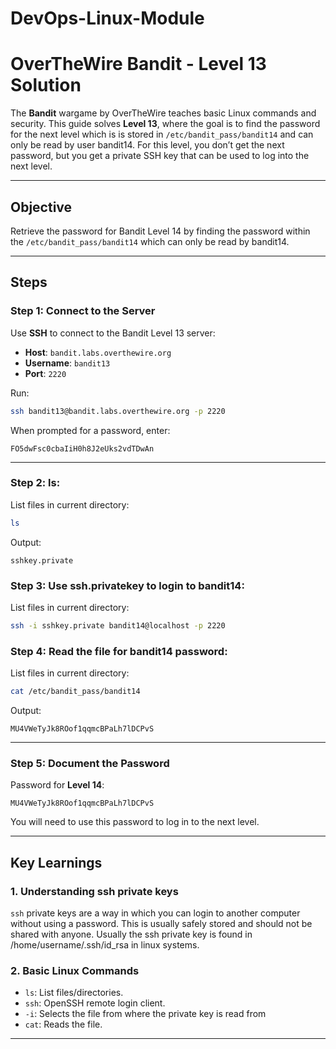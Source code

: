 # DevOps-Linux-Module

# OverTheWire Bandit - Level 13 Solution

The **Bandit** wargame by OverTheWire teaches basic Linux commands and security. This guide solves **Level 13**, where the goal is to find the password for the next level which is is stored in `/etc/bandit_pass/bandit14` and can only be read by user bandit14.
For this level, you don’t get the next password, but you get a private SSH key that can be used to log into the next level. 
 
---

## Objective
Retrieve the password for Bandit Level 14 by finding the password within the `/etc/bandit_pass/bandit14` which can only be read by bandit14.

---

## Steps

### Step 1: Connect to the Server
Use **SSH** to connect to the Bandit Level 13 server:
- **Host**: `bandit.labs.overthewire.org`
- **Username**: `bandit13`
- **Port**: `2220`

Run:
```bash
ssh bandit13@bandit.labs.overthewire.org -p 2220
```

When prompted for a password, enter:
```
FO5dwFsc0cbaIiH0h8J2eUks2vdTDwAn
```

---

### Step 2: ls:
List files in current directory:
```bash
ls
```

Output:
```
sshkey.private
```

### Step 3: Use ssh.privatekey to login to bandit14:
List files in current directory:
```bash
ssh -i sshkey.private bandit14@localhost -p 2220
```

### Step 4: Read the file for bandit14 password:
List files in current directory:
```bash
cat /etc/bandit_pass/bandit14
```

Output:
```
MU4VWeTyJk8ROof1qqmcBPaLh7lDCPvS
```

---

### Step 5: Document the Password
Password for **Level 14**:
```
MU4VWeTyJk8ROof1qqmcBPaLh7lDCPvS
```

You will need to use this password to log in to the next level.

---

## Key Learnings
### 1. **Understanding ssh private keys**
`ssh` private keys are a way in which you can login to another computer without using a password. This is usually safely stored and should not be shared with anyone. Usually the ssh private key is found in /home/username/.ssh/id_rsa in linux systems.

### 2. **Basic Linux Commands**
- `ls`: List files/directories.
- `ssh`: OpenSSH remote login client.
- `-i`: Selects the file from where the private key is read from
- `cat`: Reads the file.
---
